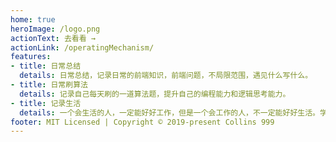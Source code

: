 ```yaml
---
home: true
heroImage: /logo.png
actionText: 去看看 →
actionLink: /operatingMechanism/
features:
- title: 日常总结
  details: 日常总结，记录日常的前端知识，前端问题，不局限范围，遇见什么写什么。
- title: 日常刷算法
  details: 记录自己每天刷的一道算法题，提升自己的编程能力和逻辑思考能力。
- title: 记录生活
  details: 一个会生活的人，一定能好好工作，但是一个会工作的人，不一定能好好生活。学会工作之前，先要好好学会生活，记录生活日常的点滴。
footer: MIT Licensed | Copyright © 2019-present Collins 999
---
```

